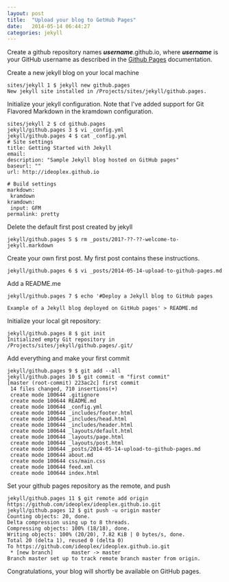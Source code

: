 ```yaml
---
layout: post
title:  "Upload your blog to GetHub Pages"
date:   2014-05-14 06:44:27
categories: jekyll
---
```

Create a github repository names ***username***.github.io, where ***username*** is your GitHub username as described in the [Github Pages](https://pages.github.com) documentation.

Create a new jekyll blog on your local machine

```
sites/jekyll 1 $ jekyll new github.pages
New jekyll site installed in /Projects/sites/jekyll/github.pages. 
```

Initialize your jekyll configuration. Note that I've added support for Git Flavored Markdown in the kramdown configuration.

```
sites/jekyll 2 $ cd github.pages
jekyll/github.pages 3 $ vi _config.yml
jekyll/github.pages 4 $ cat _config.yml
# Site settings
title: Getting Started with Jekyll
email: 
description: "Sample Jekyll blog hosted on GitHub pages"
baseurl: ""
url: http://ideoplex.github.io

# Build settings
markdown:
 kramdown
kramdown:
 input: GFM
permalink: pretty
```

Delete the default first post created by jekyll

```
jekyll/github.pages 5 $ rm _posts/201?-??-??-welcome-to-jekyll.markdown
```

Create your own first post. My first post contains these instructions.

```
jekyll/github.pages 6 $ vi _posts/2014-05-14-upload-to-github-pages.md
```

Add a README.me

```
jekyll/github.pages 7 $ echo '#Deploy a Jekyll blog to GitHub pages

Example of a Jekyll blog deployed on GitHub pages' > README.md
```

Initialize your local git repository:

```
jekyll/github.pages 8 $ git init
Initialized empty Git repository in /Projects/sites/jekyll/github.pages/.git/
```

Add everything and make your first commit

```
jekyll/github.pages 9 $ git add --all
jekyll/github.pages 10 $ git commit -m "first commit"
[master (root-commit) 223ac2c] first commit
 14 files changed, 710 insertions(+)
 create mode 100644 .gitignore
 create mode 100644 README.md
 create mode 100644 _config.yml
 create mode 100644 _includes/footer.html
 create mode 100644 _includes/head.html
 create mode 100644 _includes/header.html
 create mode 100644 _layouts/default.html
 create mode 100644 _layouts/page.html
 create mode 100644 _layouts/post.html
 create mode 100644 _posts/2014-05-14-upload-to-github-pages.md
 create mode 100644 about.md
 create mode 100644 css/main.css
 create mode 100644 feed.xml
 create mode 100644 index.html
```

Set your github pages repository as the remote, and push

```
jekyll/github.pages 11 $ git remote add origin https://github.com/ideoplex/ideoplex.github.io.git
jekyll/github.pages 12 $ git push -u origin master
Counting objects: 20, done.
Delta compression using up to 8 threads.
Compressing objects: 100% (18/18), done.
Writing objects: 100% (20/20), 7.82 KiB | 0 bytes/s, done.
Total 20 (delta 1), reused 0 (delta 0)
To https://github.com/ideoplex/ideoplex.github.io.git
 * [new branch]      master -> master
Branch master set up to track remote branch master from origin.

```

Congratulations, your blog will shortly be available on GitHub pages.
